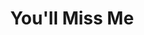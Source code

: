 ---
title: "You'll Miss Me"
description: "A web magazine and blog for an artist collective in London."
date: ""
website: "http://youllmissme.com/"
featured: false
gallery: 
- 
  url: "/assets/images/youllmissme-logo.jpg"
  caption: " "
- 
  url: "/assets/images/youllmissme.png"
  caption: " "
tags: "logo"
---